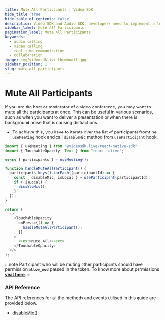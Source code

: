 ```yaml
---
title: Mute All Participants | Video SDK
hide_title: true
hide_table_of_contents: false
description: Video SDK and Audio SDK, developers need to implement a token server. This requires efforts on both the front-end and backend.
sidebar_label: Mute All Participants
pagination_label: Mute All Participants
keywords:
  - audio calling
  - video calling
  - real-time communication
  - collaboration
image: img/videosdklive-thumbnail.jpg
sidebar_position: 1
slug: mute-all-participants
---
```


# Mute All Participants

If you are the host or moderator of a video conference, you may want to mute all the participants at once. This can be useful in various scenarios, such as when you want to deliver a presentation or when there is background noise that is causing distractions.

- To achieve this, you have to iterate over the list of participants fromt he `useMeeting` hook and call `disableMic` method from `useParticipant` hook.

```javascript
import { useMeeting } from "@videosdk.live/react-native-sdk";
import { TouchableOpacity, Text } from "react-native";

const { participants } = useMeeting();

function handleMuteAllParticipant() {
  participants.keys().forEach((participantId) => {
    const { disableMic, isLocal } = useParticipant(participantId);
    if (!isLocal) {
      disableMic();
    }
  });
}

return (
  <>
    <TouchableOpacity
      onPress={() => {
        handleMuteAllParticipant();
      }}
    >
      <Text>Mute All</Text>
    </TouchableOpacity>
  </>
);
```

:::note
Participant who will be muting other participants should have permission **`allow_mod`** passed in the token. To know more about permissions [**visit here**](/react-native/guide/video-and-audio-calling-api-sdk/authentication-and-token).
:::

### API Reference

The API references for all the methods and events utilised in this guide are provided below.

- [disableMic()](/react-native/api/sdk-reference/use-participant/methods#disablemic)
